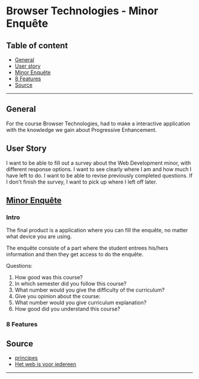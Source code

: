 # Browser Technologies - Minor Enquête

## Table of content
- [General](#general)
- [User story](#user-story)
- [Minor Enquête](#minor-enquêterainbowjmgithubiominor-enquete-bt)
- [8 Features](#8-features)
- [Source](#source)
---
## General
For the course Browser Technologies, had to make a interactive application with the knowledge we gain about Progressive Enhancement.

## User Story
I want to be able to fill out a survey about the Web Development minor, with different response options. I want to see clearly where I am and how much I have left to do. I want to be able to revise previously completed questions. If I don't finish the survey, I want to pick up where I left off later.

## [Minor Enquête](rainbowjm.github.io/minor-enquete-bt/)
### Intro
The final product is a application where you can fill the enquête, no matter what device you are using. 

The enquête consiste of a part where the student entrees his/hers information and then they get access to do the enquête.

Questions:
1. How good was this course?
2. In which semester did you follow this course?
3. What number would you give the difficulty of the curriculum?
4. Give you opinion about the course:
5. What number would you give curriculum explanation?
6. How good did you understand this course?
### 8 Features

## Source
- [principes](https://www.w3.org/DesignIssues/Principles.html)
- [Het web is voor iedereen](https://www.youtube.com/watch?v=UMNFehJIi0E)
---

